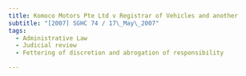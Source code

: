 ```yaml
---
title: Komoco Motors Pte Ltd v Registrar of Vehicles and another
subtitle: "[2007] SGHC 74 / 17\_May\_2007"
tags:
  - Administrative Law
  - Judicial review
  - Fettering of discretion and abrogation of responsibility

---
```


